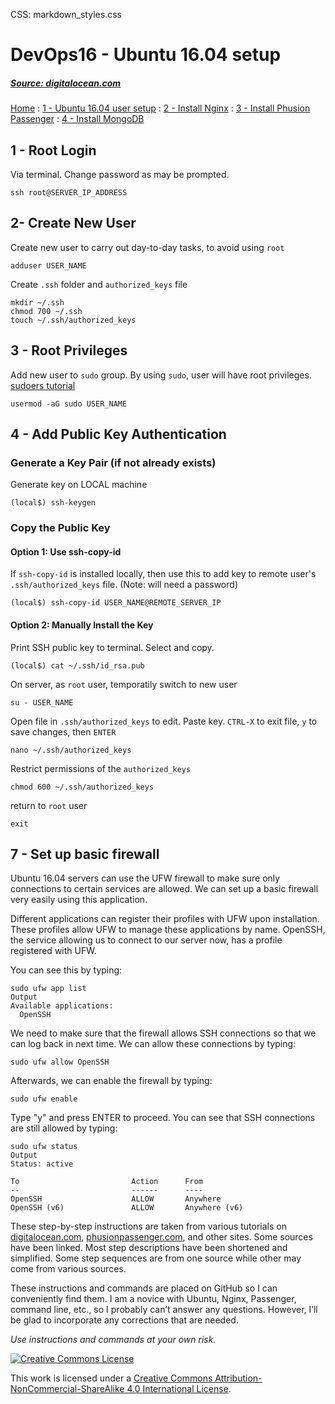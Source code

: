 CSS: markdown_styles.css

# DevOps16 - Ubuntu 16.04 setup

##### [Source: digitalocean.com](https://www.digitalocean.com/community/tutorials/how-to-install-nginx-on-ubuntu-16-04)


[Home](../index.html)
: [1 - Ubuntu 16.04 user setup](devops16_1_ubuntu16_setup.html)
: [2 - Install Nginx](devops16_2_install_nginx.html)
: [3 - Install Phusion Passenger](devops16_3_install_phusionpassenger.html)
: [4 - Install MongoDB](devops16_4_install_mongodb.html)


## 1 - Root Login

Via terminal. Change password as may be prompted.

```
ssh root@SERVER_IP_ADDRESS
```

## 2- Create New User

Create new user to carry out day-to-day tasks, to avoid using `root`

```
adduser USER_NAME
```

Create `.ssh` folder and `authorized_keys` file

```
mkdir ~/.ssh
chmod 700 ~/.ssh
touch ~/.ssh/authorized_keys
```

## 3 - Root Privileges

Add new user to `sudo` group. By using `sudo`, user will have root privileges.<br />
[sudoers tutorial][sudoers_tutorial]

```
usermod -aG sudo USER_NAME
```

## 4 - Add Public Key Authentication

### Generate a Key Pair (if not already exists)

Generate key on LOCAL machine

```
(local$) ssh-keygen
```


### Copy the Public Key

#### Option 1: Use ssh-copy-id

If `ssh-copy-id` is installed locally, then use this to add key to remote user's `.ssh/authorized_keys` file. (Note: will need a password)

````sh_local
(local$) ssh-copy-id USER_NAME@REMOTE_SERVER_IP
````

#### Option 2: Manually Install the Key

Print SSH public key to terminal. Select and copy.

```
(local$) cat ~/.ssh/id_rsa.pub
```

On server, as `root` user, temporatily switch to new user

```
su - USER_NAME
```

Open file in `.ssh/authorized_keys` to edit.
Paste key. `CTRL-X` to exit file, `y` to save changes, then `ENTER`

```
nano ~/.ssh/authorized_keys
```

Restrict permissions of the `authorized_keys`

```
chmod 600 ~/.ssh/authorized_keys
```

return to `root` user

```
exit
```


## 7 - Set up basic firewall

Ubuntu 16.04 servers can use the UFW firewall to make sure only connections to certain services are allowed. We can set up a basic firewall very easily using this application.

Different applications can register their profiles with UFW upon installation. These profiles allow UFW to manage these applications by name. OpenSSH, the service allowing us to connect to our server now, has a profile registered with UFW.

You can see this by typing:

```
sudo ufw app list
Output
Available applications:
  OpenSSH
```

We need to make sure that the firewall allows SSH connections so that we can log back in next time. We can allow these connections by typing:

```
sudo ufw allow OpenSSH
```

Afterwards, we can enable the firewall by typing:

```
sudo ufw enable
```

Type "y" and press ENTER to proceed. You can see that SSH connections are still allowed by typing:

```
sudo ufw status
Output
Status: active

To                         Action      From
--                         ------      ----
OpenSSH                    ALLOW       Anywhere
OpenSSH (v6)               ALLOW       Anywhere (v6)
```



[sudoers_tutorial]: ](https://www.digitalocean.com/community/tutorials/how-to-edit-the-sudoers-file-on-ubuntu-and-centos)



<div class='footnotes'>
<p>These step-by-step instructions are taken from various tutorials on <a href="https://digitalocean.com">digitalocean.com</a>, <a href="https://www.phusionpassenger.com">phusionpassenger.com</a>, and other sites. Some sources have been linked. Most step descriptions have been shortened and simplified. Some step sequences are from one source while other may come from various sources.</p>
<p>These instructions and commands are placed on GitHub so I can conveniently find them. I am a novice with Ubuntu, Nginx, Passenger, command line, etc., so I probably can&#8217;t answer any questions. However, I&#8217;ll be glad to incorporate any corrections that are needed.</p>
<p><em>Use instructions and commands at your own risk.</em></p>

<div class='creative-commons'>
  <a class="creative-commons-image" href="https://creativecommons.org/licenses/by-nc-sa/4.0/">
	<img rel="license" alt="Creative Commons License" src="/assets/community/creativecommons-08b32a9279fcd47fcd78ac6a26331389.png"></a>
    <p>
		This work is licensed under a <a rel="license" href="https://creativecommons.org/licenses/by-nc-sa/4.0/">Creative Commons Attribution-NonCommercial-ShareAlike 4.0 International License</a>.
		</p>
</div>
</div>
